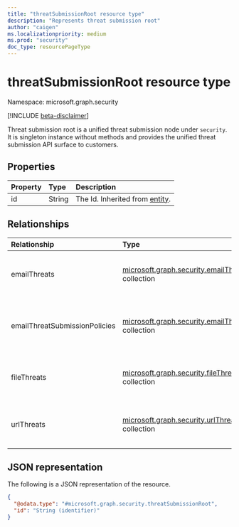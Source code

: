 ```yaml
---
title: "threatSubmissionRoot resource type"
description: "Represents threat submission root"
author: "caigen"
ms.localizationpriority: medium
ms.prod: "security"
doc_type: resourcePageType
---
```


# threatSubmissionRoot resource type

Namespace: microsoft.graph.security

[!INCLUDE [beta-disclaimer](../../includes/beta-disclaimer.md)]

Threat submission root is a unified threat submission node under `security`. It is singleton instance without methods and provides the unified threat submission API surface to customers. 

## Properties
|Property|Type|Description|
|:---|:---|:---|
|id|String|The Id. Inherited from [entity](../resources/entity.md).|

## Relationships
|Relationship|Type|Description|
|:---|:---|:---|
|emailThreats|[microsoft.graph.security.emailThreatSubmission](../resources/security-emailthreatsubmission.md) collection|The collection contains email threat submissions.|
|emailThreatSubmissionPolicies|[microsoft.graph.security.emailThreatSubmissionPolicy](../resources/security-emailthreatsubmissionpolicy.md) collection|The collection contains email threat submission policies.|
|fileThreats|[microsoft.graph.security.fileThreatSubmission](../resources/security-filethreatsubmission.md) collection|The collection contains file threat submissions.|
|urlThreats|[microsoft.graph.security.urlThreatSubmission](../resources/security-urlthreatsubmission.md) collection|The collection contains url threat submissions.|

## JSON representation
The following is a JSON representation of the resource.
<!-- {
  "blockType": "resource",
  "keyProperty": "id",
  "@odata.type": "microsoft.graph.security.threatSubmissionRoot",
  "baseType": "microsoft.graph.entity",
  "openType": false
}
-->
``` json
{
  "@odata.type": "#microsoft.graph.security.threatSubmissionRoot",
  "id": "String (identifier)"
}
```

